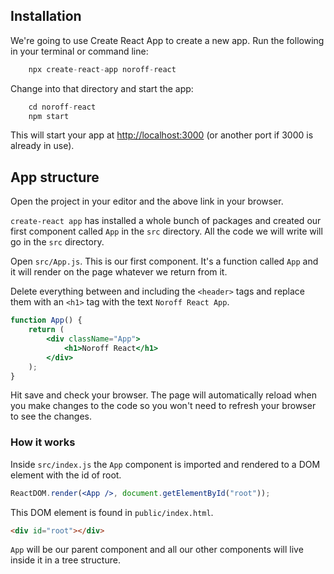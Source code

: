 ## Installation

We're going to use Create React App to create a new app. Run the following in your terminal or command line:

```js
    npx create-react-app noroff-react
```

Change into that directory and start the app:

```js
    cd noroff-react
    npm start
```

This will start your app at [http://localhost:3000](http://localhost:3000) (or another port if 3000 is already in use).

## App structure

Open the project in your editor and the above link in your browser.

`create-react app` has installed a whole bunch of packages and created our first component called `App` in the `src` directory. All the code we will write will go in the `src` directory.

Open `src/App.js`. This is our first component. It's a function called `App` and it will render on the page whatever we return from it.

Delete everything between and including the `<header>` tags and replace them with an `<h1>` tag with the text `Noroff React App`.

```jsx
function App() {
    return (
        <div className="App">
            <h1>Noroff React</h1>
        </div>
    );
}
```

Hit save and check your browser. The page will automatically reload when you make changes to the code so you won't need to refresh your browser to see the changes.

### How it works

Inside `src/index.js` the `App` component is imported and rendered to a DOM element with the id of root.

```jsx
ReactDOM.render(<App />, document.getElementById("root"));
```

This DOM element is found in `public/index.html`.

```html
<div id="root"></div>
```

`App` will be our parent component and all our other components will live inside it in a tree structure.
